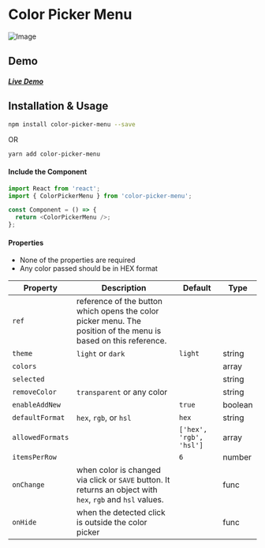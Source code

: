 # Color Picker Menu
![Image](https://i.imgur.com/Zs63Ehr.png)
## Demo
##### [Live Demo](https://codesandbox.io/s/color-picker-menu-0fzhd)

## Installation & Usage

```sh
npm install color-picker-menu --save
```
OR
```sh
yarn add color-picker-menu
```

#### Include the Component

```js
import React from 'react';
import { ColorPickerMenu } from 'color-picker-menu';

const Component = () => {
  return <ColorPickerMenu />;
};
```
#### Properties
- None of the properties are required
- Any color passed should be in HEX format

| Property | Description | Default | Type |
| - | - | - | - |
| `ref` | reference of the button which opens the color picker menu. The position of the menu is based on this reference.  |||
| `theme` | `light` or `dark` | `light` | string |
| `colors` ||| array |
| `selected` ||| string |
| `removeColor` | `transparent` or any color  || string |
| `enableAddNew` ||`true`| boolean |
| `defaultFormat` | `hex`, `rgb`, or `hsl`  |`hex`| string |
| `allowedFormats` ||`['hex', 'rgb', 'hsl']`| array |
| `itemsPerRow` ||`6`| number |
| `onChange` |  when color is changed via click or `SAVE` button. It returns an object with `hex`, `rgb` and `hsl` values.   || func |
| `onHide` | when the detected click is outside the color picker || func |
